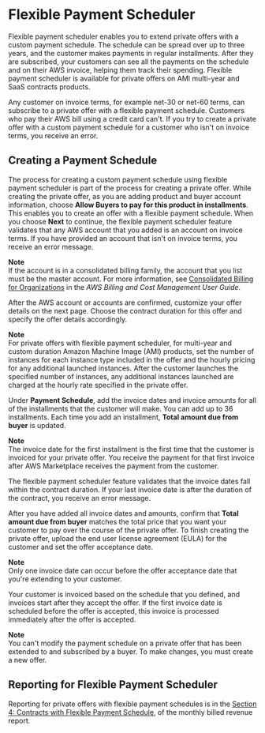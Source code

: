 # Flexible Payment Scheduler<a name="flexible-payment-scheduler"></a>

Flexible payment scheduler enables you to extend private offers with a custom payment schedule\. The schedule can be spread over up to three years, and the customer makes payments in regular installments\. After they are subscribed, your customers can see all the payments on the schedule and on their AWS invoice, helping them track their spending\. Flexible payment scheduler is available for private offers on AMI multi\-year and SaaS contracts products\.

Any customer on invoice terms, for example net\-30 or net\-60 terms, can subscribe to a private offer with a flexible payment schedule\. Customers who pay their AWS bill using a credit card can't\. If you try to create a private offer with a custom payment schedule for a customer who isn't on invoice terms, you receive an error\. 

## Creating a Payment Schedule<a name="creating-a-payment-schedule"></a>

The process for creating a custom payment schedule using flexible payment scheduler is part of the process for creating a private offer\. While creating the private offer, as you are adding product and buyer account information, choose **Allow Buyers to pay for this product in installments**\. This enables you to create an offer with a flexible payment schedule\. When you choose **Next** to continue, the flexible payment scheduler feature validates that any AWS account that you added is an account on invoice terms\. If you have provided an account that isn't on invoice terms, you receive an error message\. 

**Note**  
 If the account is in a consolidated billing family, the account that you list must be the master account\. For more information, see [Consolidated Billing for Organizations](https://docs.aws.amazon.com/awsaccountbilling/latest/aboutv2/consolidated-billing.html) in the *AWS Billing and Cost Management User Guide*\. 

After the AWS account or accounts are confirmed, customize your offer details on the next page\. Choose the contract duration for this offer and specify the offer details accordingly\.

**Note**  
 For private offers with flexible payment scheduler, for multi\-year and custom duration Amazon Machine Image \(AMI\) products, set the number of instances for each instance type included in the offer and the hourly pricing for any additional launched instances\. After the customer launches the specified number of instances, any additional instances launched are charged at the hourly rate specified in the private offer\. 

Under **Payment Schedule**, add the invoice dates and invoice amounts for all of the installments that the customer will make\. You can add up to 36 installments\. Each time you add an installment, **Total amount due from buyer** is updated\. 

**Note**  
The invoice date for the first installment is the first time that the customer is invoiced for your private offer\. You receive the payment for that first invoice after AWS Marketplace receives the payment from the customer\. 

The flexible payment scheduler feature validates that the invoice dates fall within the contract duration\. If your last invoice date is after the duration of the contract, you receive an error message\. 

After you have added all invoice dates and amounts, confirm that **Total amount due from buyer** matches the total price that you want your customer to pay over the course of the private offer\. To finish creating the private offer, upload the end user license agreement \(EULA\) for the customer and set the offer acceptance date\. 

**Note**  
Only one invoice date can occur before the offer acceptance date that you're extending to your customer\. 

Your customer is invoiced based on the schedule that you defined, and invoices start after they accept the offer\. If the first invoice date is scheduled before the offer is accepted, this invoice is processed immediately after the offer is accepted\. 

**Note**  
You can't modify the payment schedule on a private offer that has been extended to and subscribed by a buyer\. To make changes, you must create a new offer\. 

## Reporting for Flexible Payment Scheduler<a name="fps-reporting"></a>

Reporting for private offers with flexible payment schedules is in the [Section 4: Contracts with Flexible Payment Schedule](monthly-billed-revenue-report.md#section-4-contracts-with-flexible-payments), of the monthly billed revenue report\. 